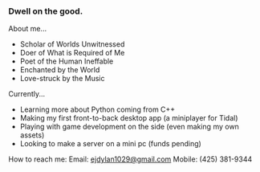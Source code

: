### Dwell on the good.

About me...
- Scholar of Worlds Unwitnessed
- Doer of What is Required of Me
- Poet of the Human Ineffable
- Enchanted by the World
- Love-struck by the Music

Currently...
- Learning more about Python coming from C++
- Making my first front-to-back desktop app (a miniplayer for Tidal)
- Playing with game development on the side (even making my own assets)
- Looking to make a server on a mini pc (funds pending)

How to reach me: Email: ejdylan1029@gmail.com Mobile: (425) 381-9344

<!--
**doncigma/doncigma** is a ✨ _special_ ✨ repository because its `README.md` (this file) appears on your GitHub profile.

Here are some ideas to get you started:

- 🔭 I’m currently working on ...
- 🌱 I’m currently learning ...
- 👯 I’m looking to collaborate on ...
- 🤔 I’m looking for help with ...
- 💬 Ask me about ...
- 📫 How to reach me: ...
- 😄 Pronouns: ...
- ⚡ Fun fact: ...
-->
